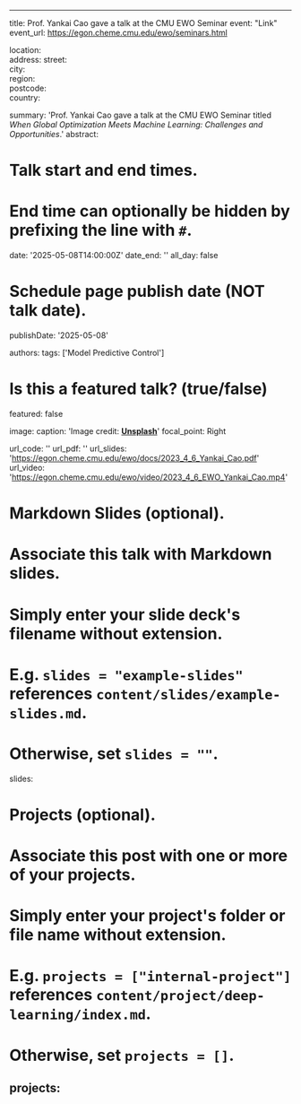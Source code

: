 
---
title: Prof. Yankai Cao gave a talk at the CMU EWO Seminar
event: "Link"
event_url: https://egon.cheme.cmu.edu/ewo/seminars.html

location:  
address:
  street:  
  city:  
  region:  
  postcode:  
  country:  

summary: 'Prof. Yankai Cao gave a talk at the CMU EWO Seminar titled  *When Global Optimization Meets Machine Learning: Challenges and Opportunities*.'
abstract: 


# Talk start and end times.
#   End time can optionally be hidden by prefixing the line with `#`.
date: '2025-05-08T14:00:00Z'
date_end: ''
all_day: false

# Schedule page publish date (NOT talk date).
publishDate: '2025-05-08'

authors: 
tags: ['Model Predictive Control']

# Is this a featured talk? (true/false)
featured: false

image:
  caption: 'Image credit: [**Unsplash**](https://unsplash.com/photos/bzdhc5b3Bxs)'
  focal_point: Right

url_code: ''
url_pdf: ''
url_slides: 'https://egon.cheme.cmu.edu/ewo/docs/2023_4_6_Yankai_Cao.pdf'
url_video: 'https://egon.cheme.cmu.edu/ewo/video/2023_4_6_EWO_Yankai_Cao.mp4'

# Markdown Slides (optional).
#   Associate this talk with Markdown slides.
#   Simply enter your slide deck's filename without extension.
#   E.g. `slides = "example-slides"` references `content/slides/example-slides.md`.
#   Otherwise, set `slides = ""`.
slides:

# Projects (optional).
#   Associate this post with one or more of your projects.
#   Simply enter your project's folder or file name without extension.
#   E.g. `projects = ["internal-project"]` references `content/project/deep-learning/index.md`.
#   Otherwise, set `projects = []`.
projects:
---

